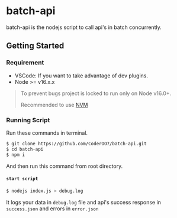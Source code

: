 # batch-api

batch-api is the nodejs script to call api's in batch concurrently.

## Getting Started

### Requirement

* VSCode: If you want to take advantage of dev plugins.
* Node >= v16.x.x

> To prevent bugs project is locked to run only on Node v16.0+.
>
> Recommended to use [NVM](https://github.com/creationix/nvm)

### Running Script

Run these commands in terminal.

```bash
$ git clone https://github.com/CoderOO7/batch-api.git
$ cd batch-api
$ npm i
```

And then run this command from root directory.
#### `start script`
```bash
$ nodejs index.js > debug.log
```
It logs your data in `debug.log` file and api's success response in `success.json` and errors in `error.json`